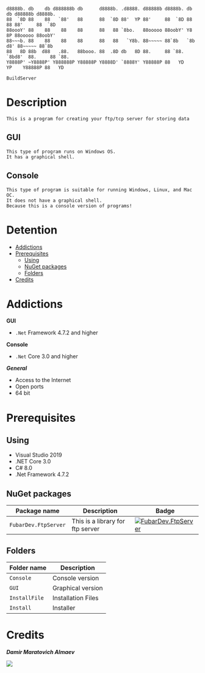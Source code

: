     d8888b. db    db d888888b db      d8888b. .d8888. d88888b d8888b. db    db d88888b d8888b. 
    88  `8D 88    88   `88'   88      88  `8D 88'  YP 88'     88  `8D 88    88 88'     88  `8D 
    88oooY' 88    88    88    88      88   88 `8bo.   88ooooo 88oobY' Y8    8P 88ooooo 88oobY' 
    88~~~b. 88    88    88    88      88   88   `Y8b. 88~~~~~ 88`8b   `8b  d8' 88~~~~~ 88`8b   
    88   8D 88b  d88   .88.   88booo. 88  .8D db   8D 88.     88 `88.  `8bd8'  88.     88 `88. 
    Y8888P' ~Y8888P' Y888888P Y88888P Y8888D' `8888Y' Y88888P 88   YD    YP    Y88888P 88   YD 

`BuildServer`

# Description

```This is a program for creating your ftp/tcp server for storing data```

## GUI
```
This type of program runs on Windows OS.
It has a graphical shell.
```

## Console
```
This type of program is suitable for running Windows, Linux, and Mac OC.
It does not have a graphical shell.
Because this is a console version of programs!
```

# Detention

* [Addictions](https://github.com/damiralmaev/BuildServer#addictions)
* [Prerequisites](https://github.com/damiralmaev/BuildServer#prerequisites)
    * [Using](https://github.com/damiralmaev/BuildServer#using)
    * [NuGet packages](https://github.com/damiralmaev/BuildServer#nuget-packages)
    * [Folders](https://github.com/damiralmaev/BuildServer#folders)
* [Credits](https://github.com/damiralmaev/BuildServer#credits)

# Addictions

**GUI**

* `.Net` Framework 4.7.2 and higher

**Console**

* `.Net` Core 3.0 and higher

***General***

* Access to the Internet
* Open ports
* 64 bit

# Prerequisites

## Using

* Visual Studio 2019
* .NET Core 3.0
* C# 8.0
* .Net Framework 4.7.2

## NuGet packages

| Package name                      | Description				     | Badge |
|-----------------------------------|--------------------------------|-------|
| `FubarDev.FtpServer`              | This is a library for ftp server| [![FubarDev.FtpServer](https://img.shields.io/nuget/vpre/FubarDev.FtpServer.svg)](https://www.nuget.org/packages/FubarDev.FtpServer) |

## Folders

|Folder name     | Description         |
|----------------|---------------------|
| `Console`      | Console version     |
| `GUI`          | Graphical version   |
| `InstallFile`  | Installation Files  |
| `Install`      | Installer           |

# Credits

***Damir Maratovich Almaev***

![](https://i.ibb.co/MPNCfRY/Oz-Why-JWm-M8.jpgi)
